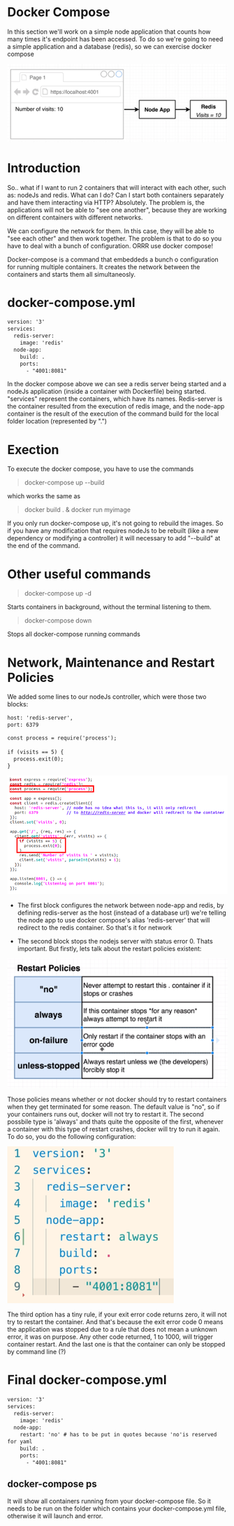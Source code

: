 # Docker Compose

In this section we'll work on a simple node application that counts how many times it's endpoint has been accessed. To do so we're going to need a simple application and a database (redis), so we can exercise docker compose

![System and container port](images/simple-web-counter.png)

# Introduction

So.. what if I want to run 2 containers that will interact with each other, such as: nodeJs and redis. What can I do? Can I start both containers separately and have them interacting via HTTP? Absolutely. The problem is, the applications will not be able to "see one another", because they are working on different containers with different networks.

We can configure the network for them. In this case, they will be able to "see each other" and then work together. The problem is that to do so you have to deal with a bunch of configuration. ORRR use docker compose!

Docker-compose is a command that embeddeds a bunch o  configuration for running multiple containers. It creates the network between the containers and starts them all simultaneosly.

# docker-compose.yml

```
version: '3'
services:
  redis-server:
    image: 'redis'
  node-app:
    build: .
    ports:
      - "4001:8081" 
```

In the docker compose above we can see a redis server being started and a nodeJs application (inside a container with Dockerfile) being started. "services" represent the containers, which have its names. Redis-server is the container resulted from the execution of redis image, and the node-app container is the result of the execution of the command build for the local folder location (represented by ".")

# Exection

To execute the docker compose, you have to use the commands

> docker-compose up --build

which works the same as

> docker build . & docker run myimage

If you only run docker-compose up, it's not going to rebuild the images. So if you have any modification that requires nodeJs to be rebuilt (like a new dependency or modifying a controller) it will necessary to add "--build" at the end of the command. 

# Other useful commands

> docker-compose up -d

Starts containers in background, without the terminal listening to them.

> docker-compose down

Stops all docker-compose running commands

# Network, Maintenance and Restart Policies

We added some lines to our nodeJs controller, which were those two blocks:

```
host: 'redis-server',
port: 6379
```

```
const process = require('process');

if (visits == 5) {
  process.exit(0);
}
```

![System and container port](images/node-controller-code.png)

- The first block configures the network between node-app and redis, by defining redis-server as the host (instead of a database url) we're telling the node app to use docker compose's alias 'redis-server' that will redirect to the redis container. So that's it for network

- The second block stops the nodejs server with status error 0. Thats important. But firstly, lets talk about the restart policies existent:

![System and container port](images/restart-policies.png)

Those policies means whether or not docker should try to restart containers when they get terminated for some reason. The default value is "no", so if your containers runs out, docker will not try to restart it. The second possbile type is 'always' and thats quite the opposite of the first, whenever a container with this type of restart crashes, docker will try to run it again. To do so, you do the following configuration:

![System and container port](images/docker-compose-file-restart.png)

The third option has a tiny rule, if your exit error code returns zero, it will not try to restart the container. And that's because the exit error code 0 means the application was stopped due to a rule that does not mean a unknown error, it was on purpose. Any other code returned, 1 to 1000, will trigger container restart. And the last one is that the container can only be stopped by command line (?)

# Final docker-compose.yml

```
version: '3'
services:
  redis-server:
    image: 'redis'
  node-app:
    restart: 'no' # has to be put in quotes because 'no'is reserved for yaml
    build: .
    ports:
      - "4001:8081" 
```

## docker-compose ps

It will show all containers running from your docker-compose file. So it needs to be run on the folder which contains your docker-compose.yml file, otherwise it will launch and error.